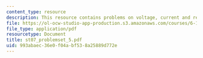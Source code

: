 ```yaml
---
content_type: resource
description: This resource contains problems on voltage, current and resisitance.
file: https://ol-ocw-studio-app-production.s3.amazonaws.com/courses/6-101-introductory-analog-electronics-laboratory-spring-2007/993abaec36e0f04abf538a25889d772e_st07_problemset_5.pdf
file_type: application/pdf
resourcetype: Document
title: st07_problemset_5.pdf
uid: 993abaec-36e0-f04a-bf53-8a25889d772e
---
```

